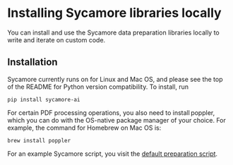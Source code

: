 # Installing Sycamore libraries locally

You can install and use the Sycamore data preparation libraries locally to write and iterate on custom code.

## Installation

Sycamore currently runs on for Linux and Mac OS, and please see the top of the README for Python version compatibility. To install, run

`pip install sycamore-ai`

For certain PDF processing operations, you also need to install poppler, which you can do with the OS-native package manager of your choice. For example, the command for Homebrew on Mac OS is:

`brew install poppler`

For an example Sycamore script, you visit the [default preparation script](https://github.com/aryn-ai/sycamore/blob/main/notebooks/default-prep-script.ipnb). 
